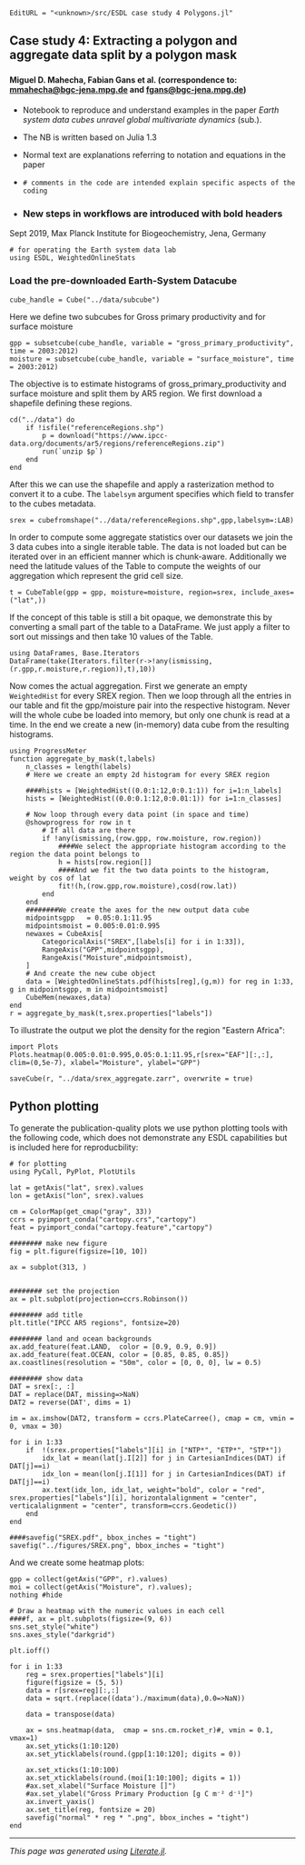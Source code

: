 ```@meta
EditURL = "<unknown>/src/ESDL case study 4 Polygons.jl"
```

## Case study 4: Extracting a polygon and aggregate data split by a polygon mask
###

#### Miguel D. Mahecha, Fabian Gans et al. (correspondence to: mmahecha@bgc-jena.mpg.de and fgans@bgc-jena.mpg.de)

* Notebook to reproduce and understand examples in the paper *Earth system data cubes unravel global multivariate dynamics* (sub.).

* The NB is written based on Julia 1.3

* Normal text are explanations referring to notation and equations in the paper

* `# comments in the code are intended explain specific aspects of the coding`

* ### New steps in workflows are introduced with bold headers

Sept 2019, Max Planck Institute for Biogeochemistry, Jena, Germany

```@example ESDL case study 4 Polygons
# for operating the Earth system data lab
using ESDL, WeightedOnlineStats
```

### Load the pre-downloaded Earth-System Datacube

```@example ESDL case study 4 Polygons
cube_handle = Cube("../data/subcube")
```

Here we define two subcubes for Gross primary productivity and for surface moisture

```@example ESDL case study 4 Polygons
gpp = subsetcube(cube_handle, variable = "gross_primary_productivity", time = 2003:2012)
moisture = subsetcube(cube_handle, variable = "surface_moisture", time = 2003:2012)
```

The objective is to estimate histograms of gross_primary_productivity and surface moisture and split them by AR5 region. We first download a shapefile defining these regions.

```@example ESDL case study 4 Polygons
cd("../data") do
    if !isfile("referenceRegions.shp")
        p = download("https://www.ipcc-data.org/documents/ar5/regions/referenceRegions.zip")
        run(`unzip $p`)
    end
end
```

After this we can use the shapefile and apply a rasterization method to convert it to a cube. The `labelsym` argument specifies which field to transfer to the cubes metadata.

```@example ESDL case study 4 Polygons
srex = cubefromshape("../data/referenceRegions.shp",gpp,labelsym=:LAB)
```

In order to compute some aggregate statistics over our datasets we join the 3 data cubes into a single iterable table. The data is not loaded but can be iterated over in an efficient manner which is chunk-aware. Additionally we need the latitude values of the Table to compute the weights of our aggregation which represent the grid cell size.

```@example ESDL case study 4 Polygons
t = CubeTable(gpp = gpp, moisture=moisture, region=srex, include_axes=("lat",))
```

If the concept of this table is still a bit opaque, we demonstrate this by converting a small part of the table to a DataFrame. We just apply a filter to sort out missings and then take 10 values of the Table.

```@example ESDL case study 4 Polygons
using DataFrames, Base.Iterators
DataFrame(take(Iterators.filter(r->!any(ismissing,(r.gpp,r.moisture,r.region)),t),10))
```

Now comes the actual aggregation. First we generate an empty `WeightedHist` for every SREX region. Then we loop through all the entries in our table and fit the gpp/moisture pair into the respective histogram. Never will the whole cube be loaded into memory, but only one chunk is read at a time. In the end we create a new (in-memory) data cube from the resulting histograms.

```@example ESDL case study 4 Polygons
using ProgressMeter
function aggregate_by_mask(t,labels)
    n_classes = length(labels)
    # Here we create an empty 2d histogram for every SREX region

    ####hists = [WeightedHist((0.0:1:12,0:0.1:1)) for i=1:n_labels]
    hists = [WeightedHist((0.0:0.1:12,0:0.01:1)) for i=1:n_classes]

    # Now loop through every data point (in space and time)
    @showprogress for row in t
        # If all data are there
        if !any(ismissing,(row.gpp, row.moisture, row.region))
            ####We select the appropriate histogram according to the region the data point belongs to
            h = hists[row.region[]]
            ####And we fit the two data points to the histogram, weight by cos of lat
            fit!(h,(row.gpp,row.moisture),cosd(row.lat))
        end
    end
    ########We create the axes for the new output data cube
    midpointsgpp   = 0.05:0.1:11.95
    midpointsmoist = 0.005:0.01:0.995
    newaxes = CubeAxis[
        CategoricalAxis("SREX",[labels[i] for i in 1:33]),
        RangeAxis("GPP",midpointsgpp),
        RangeAxis("Moisture",midpointsmoist),
    ]
    # And create the new cube object
    data = [WeightedOnlineStats.pdf(hists[reg],(g,m)) for reg in 1:33, g in midpointsgpp, m in midpointsmoist]
    CubeMem(newaxes,data)
end
r = aggregate_by_mask(t,srex.properties["labels"])
```

To illustrate the output we plot the density for the region "Eastern Africa":

```@example ESDL case study 4 Polygons
import Plots
Plots.heatmap(0.005:0.01:0.995,0.05:0.1:11.95,r[srex="EAF"][:,:], clim=(0,5e-7), xlabel="Moisture", ylabel="GPP")
```

```@example ESDL case study 4 Polygons
saveCube(r, "../data/srex_aggregate.zarr", overwrite = true)
```

## Python plotting

To generate the publication-quality plots we use python plotting tools with the following code, which does not demonstrate any ESDL capabilities but is included here for reproducbility:

```@example ESDL case study 4 Polygons
# for plotting
using PyCall, PyPlot, PlotUtils
```

```@example ESDL case study 4 Polygons
lat = getAxis("lat", srex).values
lon = getAxis("lon", srex).values

cm = ColorMap(get_cmap("gray", 33))
ccrs = pyimport_conda("cartopy.crs","cartopy")
feat = pyimport_conda("cartopy.feature","cartopy")

######## make new figure
fig = plt.figure(figsize=[10, 10])

ax = subplot(313, )


######## set the projection
ax = plt.subplot(projection=ccrs.Robinson())

######## add title
plt.title("IPCC AR5 regions", fontsize=20)

######## land and ocean backgrounds
ax.add_feature(feat.LAND,  color = [0.9, 0.9, 0.9])
ax.add_feature(feat.OCEAN, color = [0.85, 0.85, 0.85])
ax.coastlines(resolution = "50m", color = [0, 0, 0], lw = 0.5)

######## show data
DAT = srex[:, :]
DAT = replace(DAT, missing=>NaN)
DAT2 = reverse(DAT', dims = 1)

im = ax.imshow(DAT2, transform = ccrs.PlateCarree(), cmap = cm, vmin = 0, vmax = 30)

for i in 1:33
    if  !(srex.properties["labels"][i] in ["NTP*", "ETP*", "STP*"])
        idx_lat = mean(lat[j.I[2]] for j in CartesianIndices(DAT) if DAT[j]==i)
        idx_lon = mean(lon[j.I[1]] for j in CartesianIndices(DAT) if DAT[j]==i)
        ax.text(idx_lon, idx_lat, weight="bold", color = "red", srex.properties["labels"][i], horizontalalignment = "center", verticalalignment = "center", transform=ccrs.Geodetic())
    end
end

####savefig("SREX.pdf", bbox_inches = "tight")
savefig("../figures/SREX.png", bbox_inches = "tight")
```

And we create some heatmap plots:

```@example ESDL case study 4 Polygons
gpp = collect(getAxis("GPP", r).values)
moi = collect(getAxis("Moisture", r).values);
nothing #hide
```

```@example ESDL case study 4 Polygons
# Draw a heatmap with the numeric values in each cell
####f, ax = plt.subplots(figsize=(9, 6))
sns.set_style("white")
sns.axes_style("darkgrid")

plt.ioff()

for i in 1:33
    reg = srex.properties["labels"][i]
    figure(figsize = (5, 5))
    data = r[srex=reg][:,:]
    data = sqrt.(replace((data')./maximum(data),0.0=>NaN))

    data = transpose(data)

    ax = sns.heatmap(data,  cmap = sns.cm.rocket_r)#, vmin = 0.1, vmax=1)
    ax.set_yticks(1:10:120)
    ax.set_yticklabels(round.(gpp[1:10:120]; digits = 0))

    ax.set_xticks(1:10:100)
    ax.set_xticklabels(round.(moi[1:10:100]; digits = 1))
    #ax.set_xlabel("Surface Moisture []")
    #ax.set_ylabel("Gross Primary Production [g C m⁻² d⁻¹]")
    ax.invert_yaxis()
    ax.set_title(reg, fontsize = 20)
    savefig("normal" * reg * ".png", bbox_inches = "tight")
end
```

---

*This page was generated using [Literate.jl](https://github.com/fredrikekre/Literate.jl).*

